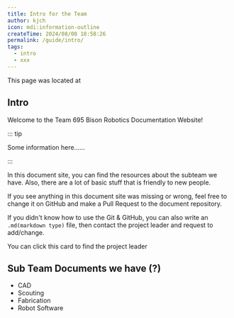 ```yaml
---
title: Intro for the Team
author: kjch
icon: mdi:information-outline
createTime: 2024/08/08 18:58:26
permalink: /guide/intro/
tags:
  - intro
  - xxx
---
```


<Card title="Path" icon="bi:folder-fill">
    This page was located at
    <Badge type="tip" text="docs/notes/menu/guide/intro.md" />
</Card>

## Intro

Welcome to the Team 695 Bison Robotics Documentation Website! <Icon name="noto:smiling-face-with-open-hands" size="1.5em" />

::: tip

Some information here......

:::

In this document site, you can find the resources about the subteam we have. Also, there are a lot of basic stuff that is friendly to new people.

If you see anything in this document site was missing or wrong, feel free to change it on GitHub and make a Pull Request to the document repository.  

If you didn't know how to use the Git & GitHub, you can also write an `.md(markdown type)` file, then contact the project leader and request to add/change.

<CardGrid cols="sm:1 md:2 lg:2">
  <LinkCard title="Contact Info" icon="mdi:people" href="https://www.team695.com/members">
      You can click this card to find the project leader
  </LinkCard>
</CardGrid>

## Sub Team Documents we have (?)

- CAD
- Scouting
- Fabrication
- Robot Software

